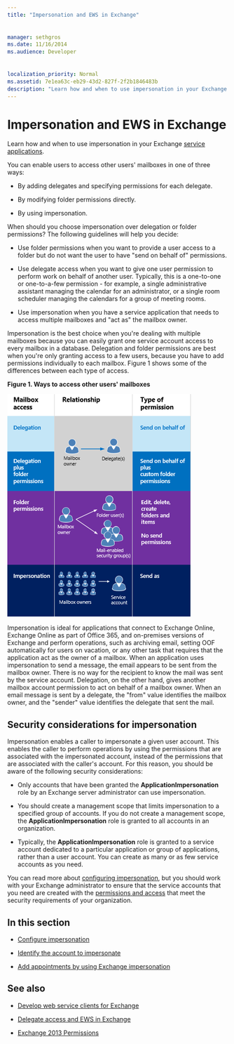 ```yaml
---
title: "Impersonation and EWS in Exchange"
 
 
manager: sethgros
ms.date: 11/16/2014
ms.audience: Developer
 
 
localization_priority: Normal
ms.assetid: 7e1ea63c-eb29-43d2-827f-2f2b1846483b
description: "Learn how and when to use impersonation in your Exchange service applications."
---
```


# Impersonation and EWS in Exchange

Learn how and when to use impersonation in your Exchange [service applications](ews-application-types.md).
  
You can enable users to access other users' mailboxes in one of three ways:
  
- By adding delegates and specifying permissions for each delegate.
    
- By modifying folder permissions directly.
    
- By using impersonation.
    
When should you choose impersonation over delegation or folder permissions? The following guidelines will help you decide:
  
- Use folder permissions when you want to provide a user access to a folder but do not want the user to have "send on behalf of" permissions. 
    
- Use delegate access when you want to give one user permission to perform work on behalf of another user. Typically, this is a one-to-one or one-to-a-few permission - for example, a single administrative assistant managing the calendar for an administrator, or a single room scheduler managing the calendars for a group of meeting rooms.
    
- Use impersonation when you have a service application that needs to access multiple mailboxes and "act as" the mailbox owner.
    
Impersonation is the best choice when you're dealing with multiple mailboxes because you can easily grant one service account access to every mailbox in a database. Delegation and folder permissions are best when you're only granting access to a few users, because you have to add permissions individually to each mailbox. Figure 1 shows some of the differences between each type of access.
  
**Figure 1. Ways to access other users' mailboxes**

![Diagram showing mailbox access types, the relationship between the mailbox owner(s) and the delegate for each type, and the type of permission. Send on behalf of permissions for delegation and/or folder permissions. Send as permissions for impersonation.](media/Ex15_Delegate_Overview.png)
  
Impersonation is ideal for applications that connect to Exchange Online, Exchange Online as part of Office 365, and on-premises versions of Exchange and perform operations, such as archiving email, setting OOF automatically for users on vacation, or any other task that requires that the application act as the owner of a mailbox. When an application uses impersonation to send a message, the email appears to be sent from the mailbox owner. There is no way for the recipient to know the mail was sent by the service account. Delegation, on the other hand, gives another mailbox account permission to act on behalf of a mailbox owner. When an email message is sent by a delegate, the "from" value identifies the mailbox owner, and the "sender" value identifies the delegate that sent the mail. 
  
## Security considerations for impersonation

Impersonation enables a caller to impersonate a given user account. This enables the caller to perform operations by using the permissions that are associated with the impersonated account, instead of the permissions that are associated with the caller's account. For this reason, you should be aware of the following security considerations:
  
- Only accounts that have been granted the **ApplicationImpersonation** role by an Exchange server administrator can use impersonation. 
    
- You should create a management scope that limits impersonation to a specified group of accounts. If you do not create a management scope, the **ApplicationImpersonation** role is granted to all accounts in an organization. 
    
- Typically, the **ApplicationImpersonation** role is granted to a service account dedicated to a particular application or group of applications, rather than a user account. You can create as many or as few service accounts as you need. 
    
You can read more about [configuring impersonation](how-to-configure-impersonation.md), but you should work with your Exchange administrator to ensure that the service accounts that you need are created with the [permissions and access](http://technet.microsoft.com/en-us/library/dd351175%28v=exchg.150%29.aspx) that meet the security requirements of your organization. 
  
## In this section

- [Configure impersonation](how-to-configure-impersonation.md)
    
- [Identify the account to impersonate](how-to-identify-the-account-to-impersonate.md)
    
- [Add appointments by using Exchange impersonation](how-to-add-appointments-by-using-exchange-impersonation.md)
    
## See also


- [Develop web service clients for Exchange](develop-web-service-clients-for-exchange.md)
    
- [Delegate access and EWS in Exchange](delegate-access-and-ews-in-exchange.md)
    
- [Exchange 2013 Permissions](http://technet.microsoft.com/en-us/library/dd351175%28v=exchg.150%29.aspx)
    

